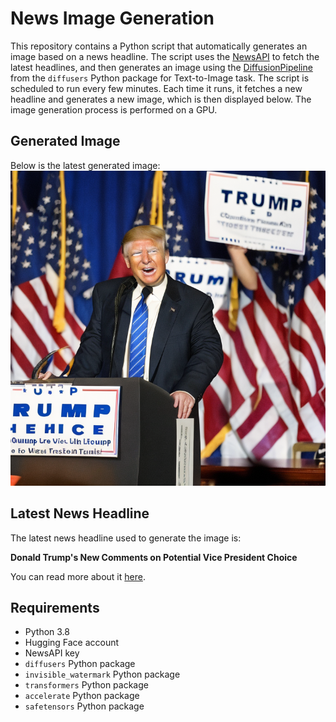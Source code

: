 # News Image Generation
This repository contains a Python script that automatically generates an image based on a news headline. The script uses the [NewsAPI](https://newsapi.org/) to fetch the latest headlines, and then generates an image using the [DiffusionPipeline](https://github.com/huggingface/diffusers) from the `diffusers` Python package for Text-to-Image task.
The script is scheduled to run every few minutes. Each time it runs, it fetches a new headline and generates a new image, which is then displayed below. The image generation process is performed on a GPU.

## Generated Image
Below is the latest generated image:
![Generated Image](image.png)

## Latest News Headline
The latest news headline used to generate the image is:

**Donald Trump's New Comments on Potential Vice President Choice**

You can read more about it [here](https://news.google.com/rss/articles/CBMiW2h0dHBzOi8vd3d3Lm5ld3N3ZWVrLmNvbS9kb25hbGQtdHJ1bXBzLW5ldy1jb21tZW50cy1wb3RlbnRpYWwtdmljZS1wcmVzaWRlbnQtY2hvaWNlLTE5MjI1NzLSAQA?oc=5).

## Requirements
- Python 3.8
- Hugging Face account
- NewsAPI key
- `diffusers` Python package
- `invisible_watermark` Python package
- `transformers` Python package
- `accelerate` Python package
- `safetensors` Python package
